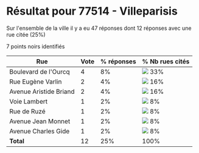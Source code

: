 # Résultat pour 77514 - Villeparisis

Sur l'ensemble de la ville il y a eu 47 réponses dont 12 réponses avec une rue citée (25%)

7 points noirs identifiés

| Rue | Vote | % réponses | % Nb rues cités|
|-----|------|------------|----------------|
| Boulevard de l'Ourcq | 4 | 8% | <img src="../../img/bar_33.gif" />&nbsp;33%|
| Rue Eugène Varlin | 2 | 4% | <img src="../../img/bar_16.gif" />&nbsp;16%|
| Avenue Aristide Briand | 2 | 4% | <img src="../../img/bar_16.gif" />&nbsp;16%|
| Voie Lambert | 1 | 2% | <img src="../../img/bar_8.gif" />&nbsp;8%|
| Rue de Ruzé | 1 | 2% | <img src="../../img/bar_8.gif" />&nbsp;8%|
| Avenue Jean Monnet | 1 | 2% | <img src="../../img/bar_8.gif" />&nbsp;8%|
| Avenue Charles Gide | 1 | 2% | <img src="../../img/bar_8.gif" />&nbsp;8%|
| **Total** | 12 | 25% | 100%|
